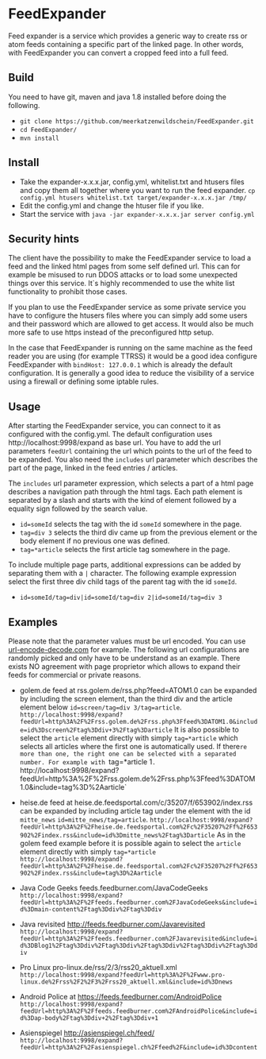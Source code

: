 # FeedExpander
Feed expander is a service which provides a generic way to create rss or atom feeds containing a specific part of the linked page. In other words, with FeedExpander you can convert a cropped feed into a full feed.  

## Build
You need to have git, maven and java 1.8 installed before doing the following.
  * `git clone https://github.com/meerkatzenwildschein/FeedExpander.git` 
  * `cd FeedExpander/` 
  * `mvn install` 

## Install
 * Take the expander-x.x.x.jar, config.yml, whitelist.txt and htusers files and copy them all together where you want to run the feed expander. `cp config.yml htusers whitelist.txt target/expander-x.x.x.jar /tmp/`
 * Edit the config.yml and change the htuser file if you like. 
 * Start the service with `java -jar expander-x.x.x.jar server config.yml`

## Security hints
  The client have the possibility to make the FeedExpander service to load a feed and the linked html pages from some self defined url. This can for example be misused to run DDOS attacks or to load some unexpected things over this service. It`s highly recommended to use the white list functionality to prohibit those cases.
  
  If you plan to use the FeedExpander service as some private service you have to configure the htusers files where you can simply add some users and their password which are allowed to get access. It would also be much more safe to use https instead of the preconfigured http setup.
  
  In the case that FeedExpander is running on the same machine as the feed reader you are using (for example TTRSS) it would be a good idea configure FeedExpander with `bindHost: 127.0.0.1` which is already the default configuration. 
It is generally a good idea to reduce the visibility of a service using a firewall or defining some iptable rules.  
  
## Usage
  After starting the FeedExpander service, you can connect to it as configured with the config.yml. The
  default configuration uses http://localhost:9998/expand as base url. You have to add the url parameters `feedUrl` 
  containing the url which points to the url of the feed to be expanded. You also need the `includes` url parameter
  which describes the part of the page, linked in the feed entries / articles.
  
  The `includes` url parameter expression, which selects a part of a html page describes a navigation path through the
  html tags. Each path element is separated by a slash and starts with the kind of element followed by a equality sign 
  followed by the search value.
  
  * `id=someId` selects the tag with the id `someId` somewhere in the page.
  * `tag=div 3` selects the third div came up from the previous element or the body element if no previous one was defined.
  * `tag=*article` selects the first article tag somewhere in the page.
  
  To include multiple page parts, additional expressions can be added by separating them with a `|` character. The following example expression select the first three div child tags of the parent tag with the id `someId`.
  
  * `id=someId/tag=div|id=someId/tag=div 2|id=someId/tag=div 3`
  
## Examples
  Please note that the parameter values must be url encoded. You can use [url-encode-decode.com](http://www.url-encode-decode.com) for example. The following url configurations are randomly picked and only have to be understand as an example. There exists NO agreement with page proprietor which allows to expand their feeds for commercial or private reasons. 

  * golem.de feed at rss.golem.de/rss.php?feed=ATOM1.0 can be expanded by including the screen element, than the third div and the article element below `id=screen/tag=div 3/tag=article`.
    `http://localhost:9998/expand?feedUrl=http%3A%2F%2Frss.golem.de%2Frss.php%3Ffeed%3DATOM1.0&include=id%3Dscreen%2Ftag%3Ddiv+3%2Ftag%3Darticle`
  It is also possible to select the `article` element directly with simply `tag=*article` which selects all articles where the first one is automatically used. If there`re more than
  one, the right one can be selected with a separated number. For example with `tag=*article 1`.
    `http://localhost:9998/expand?feedUrl=http%3A%2F%2Frss.golem.de%2Frss.php%3Ffeed%3DATOM1.0&include=tag%3D%2Aarticle`
    
  * heise.de feed at heise.de.feedsportal.com/c/35207/f/653902/index.rss can be expanded by including article tag under the element with the id `mitte_news` `id=mitte_news/tag=article`.
    `http://localhost:9998/expand?feedUrl=http%3A%2F%2Fheise.de.feedsportal.com%2Fc%2F35207%2Ff%2F653902%2Findex.rss&include=id%3Dmitte_news%2Ftag%3Darticle`
  As in the golem feed example before it is possible again to select the `article` element directly with simply `tag=*article`
    `http://localhost:9998/expand?feedUrl=http%3A%2F%2Fheise.de.feedsportal.com%2Fc%2F35207%2Ff%2F653902%2Findex.rss&include=tag%3D%2Aarticle`
    
  * Java Code Geeks feeds.feedburner.com/JavaCodeGeeks
  `http://localhost:9998/expand?feedUrl=http%3A%2F%2Ffeeds.feedburner.com%2FJavaCodeGeeks&include=id%3Dmain-content%2Ftag%3Ddiv%2Ftag%3Ddiv`
  
  * Java revisited http://feeds.feedburner.com/Javarevisited
  `http://localhost:9998/expand?feedUrl=http%3A%2F%2Ffeeds.feedburner.com%2FJavarevisited&include=id%3DBlog1%2Ftag%3Ddiv%2Ftag%3Ddiv%2Ftag%3Ddiv%2Ftag%3Ddiv%2Ftag%3Ddiv`
  
  * Pro Linux pro-linux.de/rss/2/3/rss20_aktuell.xml
  `http://localhost:9998/expand?feedUrl=http%3A%2F%2Fwww.pro-linux.de%2Frss%2F2%2F3%2Frss20_aktuell.xml&include=id%3Dnews`
  
  * Android Police at https://feeds.feedburner.com/AndroidPolice
  `http://localhost:9998/expand?feedUrl=http%3A%2F%2Ffeeds.feedburner.com%2FAndroidPolice&include=id%3Dap-body%2Ftag%3Ddiv+2%2Ftag%3Ddiv+1`
  
  * Asienspiegel http://asienspiegel.ch/feed/
  `http://localhost:9998/expand?feedUrl=http%3A%2F%2Fasienspiegel.ch%2Ffeed%2F&include=id%3Dcontent`
  